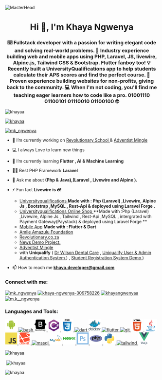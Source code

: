 

![MasterHead](https://miro.medium.com/max/1400/1*zlmwtg3fog11YXcU_rvfWA.gif)
<h1 align="center">Hi 👋, I'm Khaya Ngwenya</h1>
<h3 align="center">⌨️ Fullstack developer with a passion for writing elegant code and solving real-world problems. 🚀 Industry experience building web and mobile apps using PHP, Laravel, JS, livewire, Alpine.js, Tailwind CSS & Bootstrap. Flutter fanboy too! 💡 Recently built a UniversityQualifications app to help students calculate their APS scores and find the perfect course. 🔧 Proven experience building websites for non-profits, giving back to the community. 💻 When I'm not coding, you'll find me teaching eager learners how to code like a pro. 01001110 01100101 01110010 01100100 🤓</h3>

<p align="left"> <img src="https://komarev.com/ghpvc/?username=khayaa&label=Profile%20views&color=0e75b6&style=flat" alt="khayaa" /> </p>

<p align="left"> <a href="https://github.com/ryo-ma/github-profile-trophy"><img src="https://github-profile-trophy.vercel.app/?username=khayaa" alt="khayaa" /></a> </p>

<p align="left"> <a href="https://twitter.com/mntimande_mk" target="blank"><img src="https://img.shields.io/twitter/follow/mk_ngwenya?logo=twitter&style=for-the-badge" alt="mk_ngwenya" /></a> </p>


- 🔭 I’m currently working on [Revolutionary School ](https://revolutionary.co.za/) & [Adventist Mingle](https://adventistmingle.co.za)
- 💻 I always Love to learn new things
- 🌱 I’m currently learning **Flutter , AI & Machine Learning**
- 👨‍💻 Best PHP Framework  **Laravel**
- 💬 Ask me about **(Php & Java),(Laravel , Livewire and Alpine ).**
- ⚡ Fun fact **Livewire is 🔥!**


  - [Universityqualifications ](https://universityqualifications.co.za)
**Made with : Php (Laravel) ,Livewire, Alpine Js , Bootstrap ,MySQL , Rest-Api  & deployed using Laravel Forge .**
  - [Universityqualifications Online Shop ](https://letsapply4u.universityqualifications.co.za) **Made with :Php (Laravel) ,Livewire, Alpine Js , Tailwind , Rest-Api ,MySQL , intergrated with Payment Gateway(Paystack) & deployed using Laravel Forge ** 
  - [Mobile App](https://play.google.com/store/apps/details?id=com.universityqualifications.mobileapp) **Made with : Flutter & Dart**
  - [Amile Amazulu Foundation ](https://amileamazulufoundation.org.za)
  - [Revolutionary.co.za ](https://revolutionary.co.za)
  - [News Demo Project. ](https://news-project-demo.revolutionary.co.za)
  - [Adventist Mingle](https://adventistmingle.za)
  - with **Uniqualify** ( [Dr Wilson Dental Care](https://drwilsondentalcare.com/) , [Uniqualify User & Admin Authentication System ](https://uniqualify.co.za)) , [Student Registration  System Demo ](https://lms-demo.uniqualify.co.za/)) 
- 📫 How to reach me **khaya.developer@gmail.com**

<h3 align="left">Connect with me:</h3>
<p align="left">
<a href="https://twitter.com/mk_ngwenya" target="blank"><img align="center" src="https://raw.githubusercontent.com/rahuldkjain/github-profile-readme-generator/master/src/images/icons/Social/twitter.svg" alt="mk_ngwenya" height="30" width="40" /></a>
<a href="https://linkedin.com/in/khaya-ngwenya-309758226" target="blank"><img align="center" src="https://raw.githubusercontent.com/rahuldkjain/github-profile-readme-generator/master/src/images/icons/Social/linked-in-alt.svg" alt="khaya-ngwenya-309758226" height="30" width="40" /></a>
<a href="https://fb.com/khayangwenyaa" target="blank"><img align="center" src="https://raw.githubusercontent.com/rahuldkjain/github-profile-readme-generator/master/src/images/icons/Social/facebook.svg" alt="khayangwenyaa" height="30" width="40" /></a>
<a href="https://instagram.com/m.k__ngwenya" target="blank"><img align="center" src="https://raw.githubusercontent.com/rahuldkjain/github-profile-readme-generator/master/src/images/icons/Social/instagram.svg" alt="m.k__ngwenya" height="30" width="40" /></a>
</p>

<h3 align="left">Languages and Tools:</h3>
<p align="left"> <a href="https://developer.android.com" target="_blank" rel="noreferrer"> <img src="https://raw.githubusercontent.com/devicons/devicon/master/icons/android/android-original-wordmark.svg" alt="android" width="40" height="40"/> </a> <a href="https://www.gnu.org/software/bash/" target="_blank" rel="noreferrer"> <img src="https://www.vectorlogo.zone/logos/gnu_bash/gnu_bash-icon.svg" alt="bash" width="40" height="40"/> </a> <a href="https://getbootstrap.com" target="_blank" rel="noreferrer"> <img src="https://raw.githubusercontent.com/devicons/devicon/master/icons/bootstrap/bootstrap-plain-wordmark.svg" alt="bootstrap" width="40" height="40"/> </a> <a href="https://www.w3schools.com/cs/" target="_blank" rel="noreferrer"> <img src="https://raw.githubusercontent.com/devicons/devicon/master/icons/csharp/csharp-original.svg" alt="csharp" width="40" height="40"/> </a> <a href="https://www.w3schools.com/css/" target="_blank" rel="noreferrer"> <img src="https://raw.githubusercontent.com/devicons/devicon/master/icons/css3/css3-original-wordmark.svg" alt="css3" width="40" height="40"/> </a> <a href="https://dart.dev" target="_blank" rel="noreferrer"> <img src="https://www.vectorlogo.zone/logos/dartlang/dartlang-icon.svg" alt="dart" width="40" height="40"/> </a> <a href="https://www.docker.com/" target="_blank" rel="noreferrer"> <img src="https://raw.githubusercontent.com/devicons/devicon/master/icons/docker/docker-original-wordmark.svg" alt="docker" width="40" height="40"/> </a> <a href="https://flutter.dev" target="_blank" rel="noreferrer"> <img src="https://www.vectorlogo.zone/logos/flutterio/flutterio-icon.svg" alt="flutter" width="40" height="40"/> </a> <a href="https://git-scm.com/" target="_blank" rel="noreferrer"> <img src="https://www.vectorlogo.zone/logos/git-scm/git-scm-icon.svg" alt="git" width="40" height="40"/> </a> <a href="https://www.w3.org/html/" target="_blank" rel="noreferrer"> <img src="https://raw.githubusercontent.com/devicons/devicon/master/icons/html5/html5-original-wordmark.svg" alt="html5" width="40" height="40"/> </a> <a href="https://www.java.com" target="_blank" rel="noreferrer"> <img src="https://raw.githubusercontent.com/devicons/devicon/master/icons/java/java-original.svg" alt="java" width="40" height="40"/> </a> <a href="https://developer.mozilla.org/en-US/docs/Web/JavaScript" target="_blank" rel="noreferrer"> <img src="https://raw.githubusercontent.com/devicons/devicon/master/icons/javascript/javascript-original.svg" alt="javascript" width="40" height="40"/> </a> <a href="https://laravel.com/" target="_blank" rel="noreferrer"> <img src="https://raw.githubusercontent.com/devicons/devicon/master/icons/laravel/laravel-plain-wordmark.svg" alt="laravel" width="40" height="40"/> </a> <a href="https://www.microsoft.com/en-us/sql-server" target="_blank" rel="noreferrer"> <img src="https://www.svgrepo.com/show/303229/microsoft-sql-server-logo.svg" alt="mssql" width="40" height="40"/> </a> <a href="https://www.mysql.com/" target="_blank" rel="noreferrer"> <img src="https://raw.githubusercontent.com/devicons/devicon/master/icons/mysql/mysql-original-wordmark.svg" alt="mysql" width="40" height="40"/> </a> <a href="https://www.nginx.com" target="_blank" rel="noreferrer"> <img src="https://raw.githubusercontent.com/devicons/devicon/master/icons/nginx/nginx-original.svg" alt="nginx" width="40" height="40"/> </a> <a href="https://www.photoshop.com/en" target="_blank" rel="noreferrer"> <img src="https://raw.githubusercontent.com/devicons/devicon/master/icons/photoshop/photoshop-line.svg" alt="photoshop" width="40" height="40"/> </a> <a href="https://www.php.net" target="_blank" rel="noreferrer"> <img src="https://raw.githubusercontent.com/devicons/devicon/master/icons/php/php-original.svg" alt="php" width="40" height="40"/> </a> <a href="https://www.python.org" target="_blank" rel="noreferrer"> <img src="https://raw.githubusercontent.com/devicons/devicon/master/icons/python/python-original.svg" alt="python" width="40" height="40"/> </a> <a href="https://tailwindcss.com/" target="_blank" rel="noreferrer"> <img src="https://www.vectorlogo.zone/logos/tailwindcss/tailwindcss-icon.svg" alt="tailwind" width="40" height="40"/> </a> <a href="https://vuejs.org/" target="_blank" rel="noreferrer"> <img src="https://raw.githubusercontent.com/devicons/devicon/master/icons/vuejs/vuejs-original-wordmark.svg" alt="vuejs" width="40" height="40"/> </a> </p>
<p><img align="center" src="https://github-readme-streak-stats.herokuapp.com/?user=khayaa&" alt="khayaa" /></p>
<p>&nbsp;<img align="center" src="https://github-readme-stats.vercel.app/api?username=khayaa&show_icons=true&locale=en" alt="khayaa" /></p>
<p><img align="left" src="https://github-readme-stats.vercel.app/api/top-langs?username=khayaa&show_icons=true&locale=en&layout=compact" alt="khayaa" /></p>

